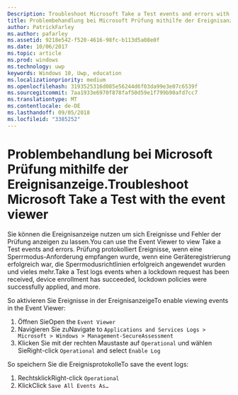 ```yaml
---
Description: Troubleshoot Microsoft Take a Test events and errors with the event viewer.
title: Problembehandlung bei Microsoft Prüfung mithilfe der Ereignisanzeige.
author: PatrickFarley
ms.author: pafarley
ms.assetid: 9218e542-f520-4616-98fc-b113d5a08e0f
ms.date: 10/06/2017
ms.topic: article
ms.prod: windows
ms.technology: uwp
keywords: Windows 10, Uwp, education
ms.localizationpriority: medium
ms.openlocfilehash: 3193525316d085e56244d6f03da99e3e07c6539f
ms.sourcegitcommit: 7aa1933e6970f878faf50d59e1f799b90afd7cc7
ms.translationtype: MT
ms.contentlocale: de-DE
ms.lasthandoff: 09/05/2018
ms.locfileid: "3385252"
---
```

# <a name="troubleshoot-microsoft-take-a-test-with-the-event-viewer"></a><span data-ttu-id="6735c-103">Problembehandlung bei Microsoft Prüfung mithilfe der Ereignisanzeige.</span><span class="sxs-lookup"><span data-stu-id="6735c-103">Troubleshoot Microsoft Take a Test with the event viewer</span></span>

<span data-ttu-id="6735c-104">Sie können die Ereignisanzeige nutzen um sich Ereignisse und Fehler der Prüfung anzeigen zu lassen.</span><span class="sxs-lookup"><span data-stu-id="6735c-104">You can use the Event Viewer to view Take a Test events and errors.</span></span> <span data-ttu-id="6735c-105">Prüfung protokolliert Ereignisse, wenn eine Sperrmodus-Anforderung empfangen wurde, wenn eine Geräteregistrierung erfolgreich war, die Sperrmodusrichtlinien erfolgreich angewendet wurden und vieles mehr.</span><span class="sxs-lookup"><span data-stu-id="6735c-105">Take a Test logs events when a lockdown request has been received, device enrollment has succeeded, lockdown policies were successfully applied, and more.</span></span>

<span data-ttu-id="6735c-106">So aktivieren Sie Ereignisse in der Ereignisanzeige</span><span class="sxs-lookup"><span data-stu-id="6735c-106">To enable viewing events in the Event Viewer:</span></span>
1. <span data-ttu-id="6735c-107">Öffnen Sie</span><span class="sxs-lookup"><span data-stu-id="6735c-107">Open the</span></span> `Event Viewer`
2. <span data-ttu-id="6735c-108">Navigieren Sie zu</span><span class="sxs-lookup"><span data-stu-id="6735c-108">Navigate to</span></span> `Applications and Services Logs > Microsoft > Windows > Management-SecureAssessment`
3. <span data-ttu-id="6735c-109">Klicken Sie mit der rechten Maustaste auf `Operational` und wählen Sie</span><span class="sxs-lookup"><span data-stu-id="6735c-109">Right-click `Operational` and select</span></span> `Enable Log`

<span data-ttu-id="6735c-110">So speichern Sie die Ereignisprotokolle</span><span class="sxs-lookup"><span data-stu-id="6735c-110">To save the event logs:</span></span>
1. <span data-ttu-id="6735c-111">Rechtsklick</span><span class="sxs-lookup"><span data-stu-id="6735c-111">Right-click</span></span> `Operational`
2. <span data-ttu-id="6735c-112">Klick</span><span class="sxs-lookup"><span data-stu-id="6735c-112">Click</span></span> `Save All Events As…`
